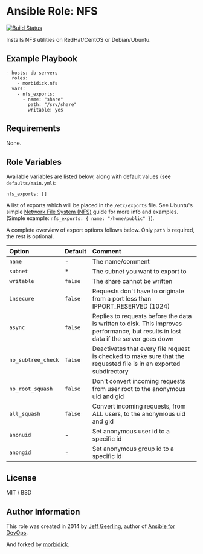 # Ansible Role: NFS

[![Build Status](https://travis-ci.org/morbidick/ansible-role-nfs.svg?branch=master)](https://travis-ci.org/morbidick/ansible-role-nfs)

Installs NFS utilities on RedHat/CentOS or Debian/Ubuntu.

## Example Playbook

````
- hosts: db-servers
  roles:
    - morbidick.nfs
  vars:
    - nfs_exports:
      - name: "share"
        path: "/srv/share"
        writable: yes
````

## Requirements

None.

## Role Variables

Available variables are listed below, along with default values (see `defaults/main.yml`):

    nfs_exports: []

A list of exports which will be placed in the `/etc/exports` file. See Ubuntu's simple [Network File System (NFS)](https://help.ubuntu.com/14.04/serverguide/network-file-system.html) guide for more info and examples. (Simple example: `nfs_exports: { name: "/home/public" }`).

A complete overview of export options follows below. Only `path` is required, the rest is optional.

| Option                 | Default | Comment |
| :---                   | :---    | :---    |
| `name`                 | -       | The name/comment |
| `subnet`               | *       | The subnet you want to export to |
| `writable`             | `false` | The share cannot be written |
| `insecure`             | `false` | Requests don't have to originate from a port less than IPPORT_RESERVED (1024) |
| `async`                | `false` | Replies to requests before the data is written to disk. This improves performance, but results in lost data if the server goes down |
| `no_subtree_check`     | `false` | Deactivates that every file request is checked to make sure that the requested file is in an exported subdirectory |
| `no_root_squash`       | `false` | Don't convert incoming requests from user root to the anonymous uid and gid |
| `all_squash`           | `false` | Convert incoming requests, from ALL users, to the anonymous uid and gid |
| `anonuid`              | -       | Set anonymous user id to a specific id |
| `anongid`              | -       | Set anonymous group id to a specific id |

## License

MIT / BSD

## Author Information

This role was created in 2014 by [Jeff Geerling](https://www.jeffgeerling.com/), author of [Ansible for DevOps](https://www.ansiblefordevops.com/).

And forked by [morbidick](https://github.com/morbidick).
